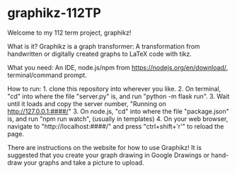 # graphikz-112TP
Welcome to my 112 term project, graphikz!

What is it? Graphikz is a graph transformer: A transformation from handwritten or digitally created graphs to LaTeX code with tikz.

What you need: An IDE, node.js/npm from https://nodejs.org/en/download/, terminal/command prompt.

How to run: 1. clone this repository into wherever you like.
            2. On terminal, "cd" into where the file "server.py" is, and run "python -m flask run".
            3. Wait until it loads and copy the server number, "Running on http://127.0.0.1:####/"
            3. On node.js, "cd" into where the file "package.json" is, and run "npm run watch", (usually in templates)
            4. On your web browser, navigate to "http://localhost:####/" and press "ctrl+shift+'r'" to reload the page.

There are instructions on the website for how to use Graphikz! It is suggested that you create your graph drawing in Google Drawings or hand-draw your graphs and take a picture to upload.
